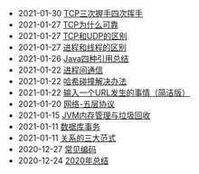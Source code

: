 - 2021-01-30 [TCP三次握手四次挥手](./doc/TCP三次握手四次挥手.md)
- 2021-01-27 [TCP为什么可靠](./doc/TCP为什么可靠.md)
- 2021-01-27 [TCP和UDP的区别](./doc/TCP和UDP的区别.md)
- 2021-01-27 [进程和线程的区别](./doc/进程和线程的区别.md)
- 2021-01-26 [Java四种引用总结](./doc/Java四种引用总结.md)
- 2021-01-22 [进程间通信](./doc/进程间通信.md)
- 2021-01-22 [哈希碰撞解决办法](./doc/哈希碰撞解决办法.md)
- 2021-01-22 [输入一个URL发生的事情（简洁版）](./doc/输入一个URL发生的事情（简洁版）.md)
- 2021-01-20 [网络-五层协议](./doc/五层协议.md)
- 2021-01-15 [JVM内存管理与垃圾回收](./doc/JVM内存管理与垃圾回收.md)
- 2021-01-11 [数据库事务](./doc/数据库事务.md)
- 2021-01-11 [关系的三大范式](./doc/三大范式.md)
- 2020-12-27 [常见编码](./doc/常见编码.md)
- 2020-12-24 [2020年总结](./doc/2020年总结.md)
